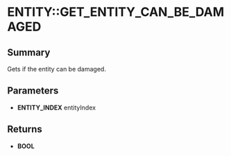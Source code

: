 # ENTITY::GET_ENTITY_CAN_BE_DAMAGED

## Summary
Gets if the entity can be damaged.

## Parameters
* **ENTITY_INDEX** entityIndex

## Returns
* **BOOL**